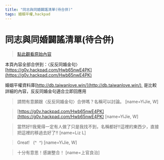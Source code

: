 ```yaml
---
title: "同志與同婚闢謠清單(待合併)"
tags: 婚姻平權,hackpad
---
```


# 同志與同婚闢謠清單(待合併)

> [點此觀看原始內容](https://g0v.hackpad.tw/Ltqo3DeJp0y)


本頁內容全部合併到：〈反反同婚金句〉[https://g0v.hackpad.com/Hwb65nwE4PK](https://g0v.hackpad.com/Hwb65nwE4PK)

婚姻平權資料庫[http://db.taiwanlove.win/](http://db.taiwanlove.win/)  是比較詳細的內容，反反同婚金句適合立即回應用


> 請問有意願跟〈反反同婚金句〉合併嗎？名稱可以討論。
> [name=YiJie, W]

> [https://g0v.hackpad.com/Hwb65nwE4PK](https://g0v.hackpad.com/Hwb65nwE4PK)
> [name=YiJie, W]

> 當然好!!我覺得一定有人做了只是我找不到，名稱都好!!這裡的東西少，直接把這裡的移過去好了!!
> [name=Liz L]

> Great!   (^  ^)
> [name=YiJie, W]

> 十分有意思！感謝整合！
> [name=上官良治]





